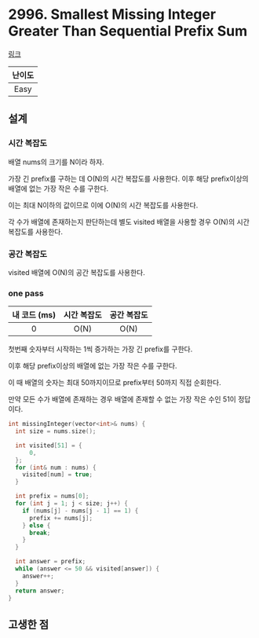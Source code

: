 # 2996. Smallest Missing Integer Greater Than Sequential Prefix Sum

[링크](https://leetcode.com/problems/smallest-missing-integer-greater-than-sequential-prefix-sum/)

| 난이도 |
| :----: |
|  Easy  |

## 설계

### 시간 복잡도

배열 nums의 크기를 N이라 하자.

가장 긴 prefix를 구하는 데 O(N)의 시간 복잡도를 사용한다. 이후 해당 prefix이상의 배열에 없는 가장 작은 수를 구한다.

이는 최대 N이하의 값이므로 이에 O(N)의 시간 복잡도를 사용한다.

각 수가 배열에 존재하는지 판단하는데 별도 visited 배열을 사용할 경우 O(N)의 시간 복잡도를 사용한다.

### 공간 복잡도

visited 배열에 O(N)의 공간 복잡도를 사용한다.

### one pass

| 내 코드 (ms) | 시간 복잡도 | 공간 복잡도 |
| :----------: | :---------: | :---------: |
|      0       |    O(N)     |    O(N)     |

첫번째 숫자부터 시작하는 1씩 증가하는 가장 긴 prefix를 구한다.

이후 해당 prefix이상의 배열에 없는 가장 작은 수를 구한다.

이 때 배열의 숫자는 최대 50까지이므로 prefix부터 50까지 직접 순회한다.

만약 모든 수가 배열에 존재하는 경우 배열에 존재할 수 없는 가장 작은 수인 51이 정답이다.

```cpp
int missingInteger(vector<int>& nums) {
  int size = nums.size();

  int visited[51] = {
      0,
  };
  for (int& num : nums) {
    visited[num] = true;
  }

  int prefix = nums[0];
  for (int j = 1; j < size; j++) {
    if (nums[j] - nums[j - 1] == 1) {
      prefix += nums[j];
    } else {
      break;
    }
  }

  int answer = prefix;
  while (answer <= 50 && visited[answer]) {
    answer++;
  }
  return answer;
}
```

## 고생한 점
